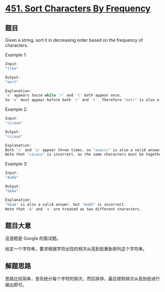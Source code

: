 # [451. Sort Characters By Frequency](https://leetcode.com/problems/sort-characters-by-frequency/)

## 题目

Given a string, sort it in decreasing order based on the frequency of characters.

Example 1:

```c
Input:
"tree"

Output:
"eert"

Explanation:
'e' appears twice while 'r' and 't' both appear once.
So 'e' must appear before both 'r' and 't'. Therefore "eetr" is also a valid answer.
```

Example 2:

```c
Input:
"cccaaa"

Output:
"cccaaa"

Explanation:
Both 'c' and 'a' appear three times, so "aaaccc" is also a valid answer.
Note that "cacaca" is incorrect, as the same characters must be together.
```

Example 3:

```c
Input:
"Aabb"

Output:
"bbAa"

Explanation:
"bbaA" is also a valid answer, but "Aabb" is incorrect.
Note that 'A' and 'a' are treated as two different characters.
```

## 题目大意

这道题是 Google 的面试题。

给定一个字符串，要求根据字符出现的频次从高到低重新排列这个字符串。

## 解题思路

思路比较简单，首先统计每个字符的频次，然后排序，最后按照频次从高到低进行输出即可。